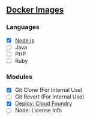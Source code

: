## [Docker Images](https://hub.docker.com/r/dstrat28/danci/tags/)
### Languages
- [x] [Node.js](languages/node)
- [ ] Java
- [ ] PHP
- [ ] Ruby

### Modules
- [x] Git Clone (For Internal Use)
- [ ] Git Revert (For Internal Use)
- [x] [Deploy: Cloud Foundry](modules/deploy-cloudfoundry)
- [ ] Node: License Info

